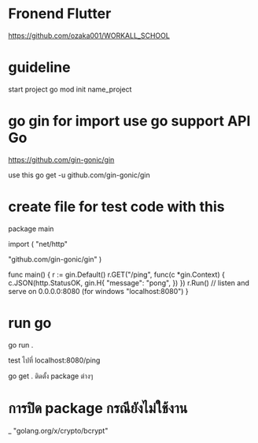 # Fronend Flutter

https://github.com/ozaka001/WORKALL_SCHOOL

# guideline
start project
go mod init name_project

# go gin for import use go support API Go
https://github.com/gin-gonic/gin

use this go get -u github.com/gin-gonic/gin

# create file for test code with this
package main

import ( "net/http"

"github.com/gin-gonic/gin" )

func main() { r := gin.Default() r.GET("/ping", func(c *gin.Context) { c.JSON(http.StatusOK, gin.H{ "message": "pong", }) }) r.Run() // listen and serve on 0.0.0.0:8080 (for windows "localhost:8080") }

# run go
go run .

test ไปที่ localhost:8080/ping

go get . ติดตั้ง package ต่างๆ

# การปิด package กรณียังไม่ใช้งาน
_ "golang.org/x/crypto/bcrypt"
